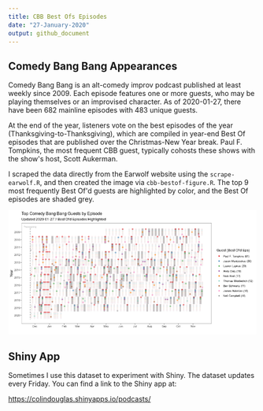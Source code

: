 ```yaml
---
title: CBB Best Ofs Episodes
date: "27-January-2020"
output: github_document
---
```



## Comedy Bang Bang Appearances
Comedy Bang Bang is an alt-comedy improv podcast published at least weekly since 2009. Each episode features one or more guests, who may be playing themselves or an improvised character. As of 2020-01-27, there have been 682 mainline episodes with 483 unique guests.

At the end of the year, listeners vote on the best episodes of the year (Thanksgiving-to-Thanksgiving), which are compiled in year-end Best Of episodes that are published over the Christmas-New Year break. Paul F. Tompkins, the most frequent CBB guest, typically cohosts these shows with the show's host, Scott Aukerman.

I scraped the data directly from the Earwolf website using the `scrape-earwolf.R`, and then created the image via `cbb-bestof-figure.R`. The top 9 most frequently Best Of'd guests are highlighted by color, and the Best Of episodes are shaded grey.

![plot of chunk cbb-bestof-plot](images/cbb-bestof-plot-1.png)

## Shiny App
Sometimes I use this dataset to experiment with Shiny. The dataset updates every Friday. You can find a link to the Shiny app at:

<https://colindouglas.shinyapps.io/podcasts/>
